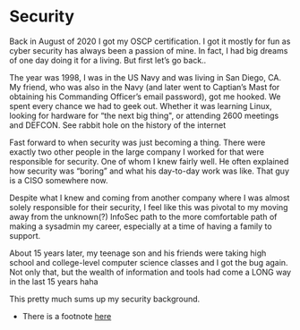 # Security

Back in August of 2020 I got my OSCP certification.  I got it mostly for fun as cyber security has always been a passion of mine.  In fact, I had big dreams of one day doing it for a living.  But first let’s go back..

The year was 1998, I was in the US Navy and was living in San Diego, CA.  My friend, who was also in the Navy (and later went to Captian’s Mast for obtaining his Commanding Officer’s email password), got me hooked.  We spent every chance we had to geek out.  Whether it was learning Linux, looking for hardware for “the next big thing", or attending 2600 meetings and DEFCON. See rabbit hole on the history of the internet

Fast forward to when security was just becoming a thing.  There were exactly two other people in the large company I worked for that were responsible for security.  One of whom I knew fairly well. He often explained how security was “boring” and what his day-to-day work was like.  That guy is a CISO somewhere now.  

Despite what I knew and coming from another company where I was almost solely responsible for their security, I feel like this was pivotal to my moving away from the unknown(?) InfoSec path to the more comfortable path of making a sysadmin my career, especially at a time of having a family to support.

About 15 years later, my teenage son and his friends were taking high school and college-level computer science classes and I got the bug again. Not only that, but the wealth of information and tools had come a LONG way in the last 15 years haha

This pretty much sums up my security background.  

* There is a footnote [here](../web/history-of-infosec-and-www.md)
